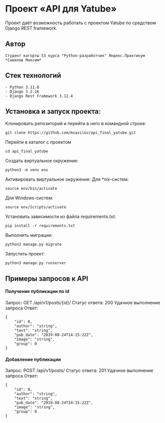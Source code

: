 # Проект «API для Yatube»
Проект даёт возможность работать с проектом Yatube по средством Django REST 
framework.

## Автор
```
Студент кагорты 53 курса "Python-разработчик" Яндекс.Практикум
*Савилов Максим*
```
## Стек технологий
```
- Python 3.11.0
- Django 3.2.16
- Django Rest Framework 3.12.4
```

## Установка и запуск проекта:

Клонировать репозиторий и перейти в него в командной строке:

```
git clone https://github.com/msavilov/api_final_yatube.git
```

Перейти в каталог с проектом

```
cd api_final_yatube
```

Cоздать виртуальное окружение:

```
python3 -m venv env
```

Активировать виртуальное окружение:
Для *nix-систем:

```
source env/bin/activate
```
Для Windows-систем:
```
source env/Scripts/activate
```

Установить зависимости из файла requirements.txt:

```
pip install -r requirements.txt
```

Выполнить миграции:
```
python3 manage.py migrate
```

Запустить проект:
```
python3 manage.py runserver
```

## Примеры запросов к API

#### Получение публикации по id
Запрос: GET /api/v1/posts/{id}/
Статус ответа: 200 Удачное выполнение запроса
Ответ: 
```
{
    "id": 0,
    "author": "string",
    "text": "string",
    "pub_date": "2019-08-24T14:15:22Z",
    "image": "string",
    "group": 0
}
```

#### Добавление публикации
Запрос: POST /api/v1/posts/
Статус ответа: 201 Удачное выполнение запроса
Ответ: 
```
{
    "id": 0,
    "author": "string",
    "text": "string",
    "pub_date": "2019-08-24T14:15:22Z",
    "image": "string",
    "group": 0
}
```


